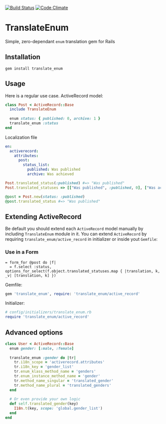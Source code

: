 [![Build Status](https://semaphoreci.com/api/v1/shlima/translate_enum/branches/master/shields_badge.svg)](https://semaphoreci.com/shlima/translate_enum)
[![Code Climate](https://codeclimate.com/github/shlima/translate_enum/badges/gpa.svg)](https://codeclimate.com/github/shlima/translate_enum)

# TranslateEnum

Simple, zero-dependant `enum` translation gem for Rails

## Installation

`gem install translate_enum`

## Usage

Here is a regular use case. ActiveRecord model:

```ruby
class Post < ActiveRecord::Base
  include TranslateEnum
  
  enum status: { published: 0, archive: 1 }
  translate_enum :status
end
```

Localization file

```yaml
en:
  activerecord:
    attributes:
      post:
        status_list:
          published: Was published
          archive: Was achieved
```

```ruby
Post.translated_status(:published) #=> "Was published"
Post.translated_statuses => [["Was published", :published, 0], ["Was achieved", :archive, 1]]

@post = Post.new(status: :published)
@post.translated_status #=> "Was published"
```

## Extending ActiveRecord

Be default you should extend each `ActiveRecord` model manually by including `TranslateEnum` module in it.
You can extend `ActiveRecord` by requiring `translate_enum/active_record` in initializer or inside yout `Gemfile`:

### Use in a Form

```haml
= form_for @post do |f|
  = f.select :status, options_for_select(f.object.translated_statuses.map { |translation, k, _v| [translation, k] })
```

Gemfile:

```ruby
gem 'translate_enum', require: 'translate_enum/active_record'
```

Initializer:

```ruby
# config/initializers/translate_enum.rb
require 'translate_enum/active_record'
```

## Advanced options

```ruby
class User < ActiveRecord::Base
  enum gender: [:male, :female]
  
  translate_enum :gender do |tr|
    tr.i18n_scope = 'activerecord.attributes'
    tr.i18n_key = 'gender_list'
    tr.enum_klass_method_name = 'genders'
    tr.enum_instance_method_name = 'gender'
    tr.method_name_singular = 'translated_gender'
    tr.method_name_plural = 'translated_genders'
  end
  
  # Or even provide your own logic
  def self.translated_gender(key)
    I18n.t(key, scope: 'global.gender_list')
  end
end
```
